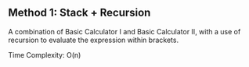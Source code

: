 ## Method 1: Stack + Recursion

A combination of Basic Calculator I and Basic Calculator II, with a use of recursion to evaluate the expression within brackets.

Time Complexity: O(n)
